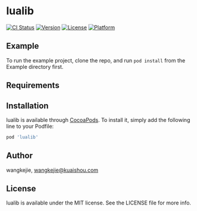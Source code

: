 # lualib

[![CI Status](https://img.shields.io/travis/wangkejie/lualib.svg?style=flat)](https://travis-ci.org/wangkejie/lualib)
[![Version](https://img.shields.io/cocoapods/v/lualib.svg?style=flat)](https://cocoapods.org/pods/lualib)
[![License](https://img.shields.io/cocoapods/l/lualib.svg?style=flat)](https://cocoapods.org/pods/lualib)
[![Platform](https://img.shields.io/cocoapods/p/lualib.svg?style=flat)](https://cocoapods.org/pods/lualib)

## Example

To run the example project, clone the repo, and run `pod install` from the Example directory first.

## Requirements

## Installation

lualib is available through [CocoaPods](https://cocoapods.org). To install
it, simply add the following line to your Podfile:

```ruby
pod 'lualib'
```

## Author

wangkejie, wangkejie@kuaishou.com

## License

lualib is available under the MIT license. See the LICENSE file for more info.
